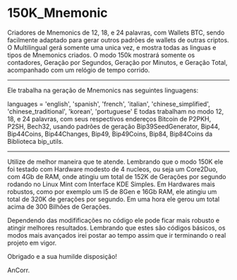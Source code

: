 # 150K_Mnemonic

Criadores de Mnemonics de 12, 18, e 24 palavras, com Wallets BTC, sendo facilmente adaptado para gerar outros padrões de wallets de outras criptos.
O Multilingual gerá somente uma unica vez, e mostra todas as linguas e tipos de Mnemonics criados.
O modo 150k mostrará somente os contadores, Geração por Segundos, Geração por Minutos, e Geração Total, acompanhado com um relógio de tempo corrido.

_________________________________________________________________________________________________________
Ele trabalha na geração de Mnemonics nas seguintes linguagens:

languages = 'english', 'spanish', 'french', 'italian', 
    'chinese_simplified', 'chinese_traditional', 
    'korean', 'portuguese'
E todas trabalham no modo 12, 18, e 24 palavras, com seus respectivos endereços Bitcoin de P2PKH, P2SH, Bech32, usando padrões de geração Bip39SeedGenerator, Bip44, Bip44Coins, Bip44Changes, Bip49, Bip49Coins, Bip84, Bip84Coins da Biblioteca bip_utils.
_________________________________________________________________________________________________________

Utilize de melhor maneira que te atende. Lembrando que o modo 150K ele foi testado com Hardware modesto de 4 nucleos, ou seja um Core2Duo, com 4Gb de RAM, onde atingiu um total de 152K de Gerações por segundo rodando no Linux Mint com Interface KDE Simples. Em Hardwares mais robustos, como por exemplo um I5 de 8Gen e 16Gb RAM, ele atingiu um total de 320K de gerações por segundo. Em uma hora ele gerou um total acima de 300 Bilhões de Gerações.

Dependendo das modifificações no código ele pode ficar mais robusto e atingir melhores resultados. Lembrando que estes são códigos básicos, os modos mais avançados irei postar ao tempo assim que ir terminando o real projeto em vigor.

Obrigado e a sua humilde disposição!

AnCorr.
